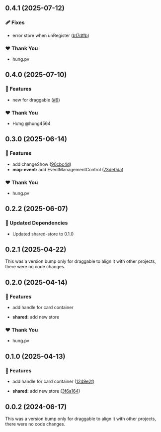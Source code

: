 ## 0.4.1 (2025-07-12)

### 🩹 Fixes

- error store when unRegister ([b17dffb](https://github.com/hung4564/vue-library/commit/b17dffb))

### ❤️ Thank You

- hung.pv

## 0.4.0 (2025-07-10)

### 🚀 Features

- new for draggable ([#9](https://github.com/hung4564/vue-library/pull/9))

### ❤️ Thank You

- Hưng @hung4564

## 0.3.0 (2025-06-14)

### 🚀 Features

- add changeShow ([90cbc4d](https://github.com/hung4564/vue-library/commit/90cbc4d))
- **map-event:** add EventManagementControl ([73de0da](https://github.com/hung4564/vue-library/commit/73de0da))

### ❤️ Thank You

- hung.pv

## 0.2.2 (2025-06-07)

### 🧱 Updated Dependencies

- Updated shared-store to 0.1.0

## 0.2.1 (2025-04-22)

This was a version bump only for draggable to align it with other projects, there were no code changes.

## 0.2.0 (2025-04-14)

### 🚀 Features

- add handle for card container

- **shared:** add new store

### ❤️ Thank You

- hung.pv

## 0.1.0 (2025-04-13)

### 🚀 Features

- add handle for card container ([1249e2f](https://github.com/hung4564/vue-library/commit/1249e2f))

- **shared:** add new store ([3f6a164](https://github.com/hung4564/vue-library/commit/3f6a164))

## 0.0.2 (2024-06-17)

This was a version bump only for draggable to align it with other projects, there were no code changes.
